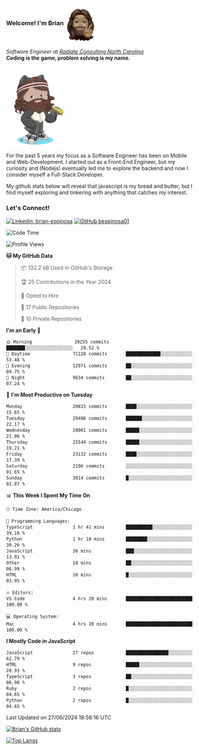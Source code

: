 ###  Welcome! I'm Brian <img align="center" src="https://github.com/bespinosa01/bespinosa01/blob/main/assets/peace-animoji.png" height="100" /></h2>
<p><em>Software Engineer at <a href="https://www.radiateconsulting.coop/north-carolina-tech-coop">Radiate Consulting North Carolina</a>
 <br/>
<!-- </br>Developer Consultant at <a href="https://codethedream.org/">Code The Dream</a> -->
</em> <b>Coding is the game, problem solving is my name.</b></p>

<br/>


 <img align="center" src="https://github.com/bespinosa01/bespinosa01/blob/main/assets/octo-me.png" height="200" /> 
 <p>
 For the past 5 years my focus as a Software Engineer has been on Mobile and Web-Development. I started out as a Front-End Engineer, but my curiosity and (Nodejs) eventually led me to explore the backend and now I consider myself a Full-Stack Developer.
</p>
<p>
 My github stats below will reveal that javascript is my bread and butter, but I find myself exploring and tinkering with anything that catches my interest. 
 </p>
 
 
### Let's Connect!

[![Linkedin: brian-espinosa](https://img.shields.io/badge/-brian--espinosa-blue?style=flat-square&logo=Linkedin&logoColor=white&link=https://www.linkedin.com/in/brian-espinosa/)](https://www.linkedin.com/in/brian-espinosa/)
[![GitHub bespinosa01](https://img.shields.io/github/followers/bespinosa01?label=follow&style=social)](https://github.com/bespinosa01)



<!--START_SECTION:waka-->
![Code Time](http://img.shields.io/badge/Code%20Time-1%2C564%20hrs%2046%20mins-blue)

![Profile Views](http://img.shields.io/badge/Profile%20Views-0-blue)

**🐱 My GitHub Data** 

> 📦 132.2 kB Used in GitHub's Storage 
 > 
> 🏆 25 Contributions in the Year 2024
 > 
> 💼 Opted to Hire
 > 
> 📜 17 Public Repositories 
 > 
> 🔑 10 Private Repositories 
 > 
**I'm an Early 🐤** 

```text
🌞 Morning                39255 commits       ███████░░░░░░░░░░░░░░░░░░   29.52 % 
🌆 Daytime                71128 commits       █████████████░░░░░░░░░░░░   53.48 % 
🌃 Evening                12971 commits       ██░░░░░░░░░░░░░░░░░░░░░░░   09.75 % 
🌙 Night                  9634 commits        ██░░░░░░░░░░░░░░░░░░░░░░░   07.24 % 
```
📅 **I'm Most Productive on Tuesday** 

```text
Monday                   20815 commits       ████░░░░░░░░░░░░░░░░░░░░░   15.65 % 
Tuesday                  29486 commits       ██████░░░░░░░░░░░░░░░░░░░   22.17 % 
Wednesday                28001 commits       █████░░░░░░░░░░░░░░░░░░░░   21.06 % 
Thursday                 25544 commits       █████░░░░░░░░░░░░░░░░░░░░   19.21 % 
Friday                   23132 commits       ████░░░░░░░░░░░░░░░░░░░░░   17.39 % 
Saturday                 2196 commits        ░░░░░░░░░░░░░░░░░░░░░░░░░   01.65 % 
Sunday                   3814 commits        █░░░░░░░░░░░░░░░░░░░░░░░░   02.87 % 
```


📊 **This Week I Spent My Time On** 

```text
🕑︎ Time Zone: America/Chicago

💬 Programming Languages: 
TypeScript               1 hr 41 mins        ██████████░░░░░░░░░░░░░░░   39.16 % 
Python                   1 hr 18 mins        ████████░░░░░░░░░░░░░░░░░   30.26 % 
JavaScript               36 mins             ███░░░░░░░░░░░░░░░░░░░░░░   13.91 % 
Other                    18 mins             ██░░░░░░░░░░░░░░░░░░░░░░░   06.99 % 
HTML                     10 mins             █░░░░░░░░░░░░░░░░░░░░░░░░   03.95 % 

🔥 Editors: 
VS Code                  4 hrs 20 mins       █████████████████████████   100.00 % 

💻 Operating System: 
Mac                      4 hrs 20 mins       █████████████████████████   100.00 % 
```

**I Mostly Code in JavaScript** 

```text
JavaScript               27 repos            ████████████████░░░░░░░░░   62.79 % 
HTML                     9 repos             █████░░░░░░░░░░░░░░░░░░░░   20.93 % 
TypeScript               3 repos             ██░░░░░░░░░░░░░░░░░░░░░░░   06.98 % 
Ruby                     2 repos             █░░░░░░░░░░░░░░░░░░░░░░░░   04.65 % 
Python                   2 repos             █░░░░░░░░░░░░░░░░░░░░░░░░   04.65 % 
```




 Last Updated on 27/06/2024 18:56:16 UTC
<!--END_SECTION:waka-->


<!--  Github STATS -->
[![Brian's GitHub stats](https://github-readme-stats.vercel.app/api?username=bespinosa01&hide=stars,contribs&count_private=true&show_icons=true)](https://github.com/anuraghazra/github-readme-stats)

[![Top Langs](https://github-readme-stats.vercel.app/api/top-langs/?username=bespinosa01&layout=compact)](https://github.com/anuraghazra/github-readme-stats)



<!--
**bespinosa01/bespinosa01** is a ✨ _special_ ✨ repository because its `README.md` (this file) appears on your GitHub profile.

Here are some ideas to get you started:

- 🔭 I’m currently working on ...
- 🌱 I’m currently learning ...
- 👯 I’m looking to collaborate on ...
- 🤔 I’m looking for help with ...
- 💬 Ask me about ...
- 📫 How to reach me: ...
- 😄 Pronouns: ...
- ⚡ Fun fact: ...
-->
